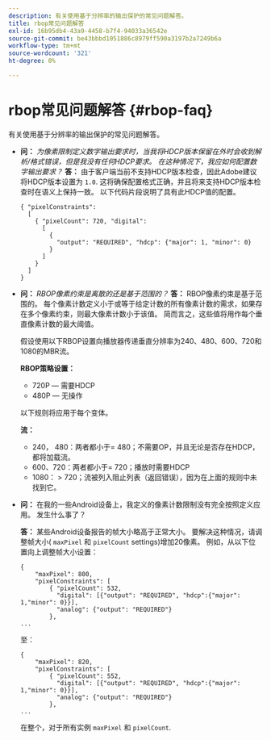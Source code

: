 ```yaml
---
description: 有关使用基于分辨率的输出保护的常见问题解答。
title: rbop常见问题解答
exl-id: 16b95db4-43a9-4458-b7f4-94033a36542e
source-git-commit: be43bbbd1051886c8979ff590a3197b2a7249b6a
workflow-type: tm+mt
source-wordcount: '321'
ht-degree: 0%

---
```


# rbop常见问题解答 {#rbop-faq}

有关使用基于分辨率的输出保护的常见问题解答。

* **问：** *为像素限制定义数字输出要求时，当我将HDCP版本保留在外时会收到解析/格式错误，但是我没有任何HDCP要求。 在这种情况下，我应如何配置数字输出要求？* **答：** 由于客户端当前不支持HDCP版本检查，因此Adobe建议将HDCP版本设置为 `1.0`. 这将确保配置格式正确，并且将来支持HDCP版本检查时在语义上保持一致。 以下代码片段说明了具有此HDCP值的配置。

   ```
   { "pixelConstraints":  
     [  
       { "pixelCount": 720, "digital":  
         [  
           {  
             "output": "REQUIRED", "hdcp": {"major": 1, "minor": 0}  
           }  
         ]  
       }  
     ]  
   }
   ```

* **问：** *RBOP像素约束是离散的还是基于范围的？* **答：** RBOP像素约束是基于范围的。 每个像素计数定义小于或等于给定计数的所有像素计数的需求，如果存在多个像素约束，则最大像素计数小于该值。 简而言之，这些值将用作每个垂直像素计数的最大阈值。

   假设使用以下RBOP设置向播放器传递垂直分辨率为240、480、600、720和1080的MBR流。

   **RBOP策略设置：**

   * 720P — 需要HDCP
   * 480P — 无操作

   以下规则将应用于每个变体。

   **流：**

   * 240， 480：两者都小于= 480；不需要OP，并且无论是否存在HDCP，都将加载流。
   * 600、720：两者都小于= 720；播放时需要HDCP
   * 1080： > 720；流被列入阻止列表（返回错误），因为在上面的规则中未找到它。


* **问：** 在我的一些Android设备上，我定义的像素计数限制没有完全按照定义应用。 发生什么事了？

   **答：** 某些Android设备报告的帧大小略高于正常大小。 要解决这种情况，请调整帧大小( `maxPixel` 和 `pixelCount` settings)增加20像素。 例如，从以下位置向上调整帧大小设置：

   ```
   { 
       "maxPixel": 800, 
       "pixelConstraints": [ 
           { "pixelCount": 532, 
             "digital": [{"output": "REQUIRED", "hdcp":{"major": 1,"minor": 0}}], 
             "analog": {"output": "REQUIRED"} 
           }, 
   ... 
   ```

   至：

   ```
   { 
       "maxPixel": 820, 
       "pixelConstraints": [ 
           { "pixelCount": 552, 
             "digital": [{"output": "REQUIRED", "hdcp":{"major": 1,"minor": 0}}], 
             "analog": {"output": "REQUIRED"} 
           }, 
   ... 
   ```

   在整个，对于所有实例 `maxPixel` 和 `pixelCount`.
